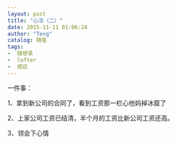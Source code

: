 ```yaml
---
layout: post
title: "心凉（二）"
date: 2015-11-11 01:06:24
author: "Teng"
catalog: 随笔
tags:
-  随想录
-  lofter
-  感叹
---
```

一件事：

1、拿到新公司的合同了，看到工资那一栏心他妈掉冰窟了

2、上家公司工资已结清，半个月的工资比新公司工资还高。

3、领会下心情
